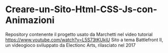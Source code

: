 # Creare-un-Sito-Html-CSS-Js-con-Animazioni

Repository contenente il progetto usato da Marchetti nel video tutorial https://www.youtube.com/watch?v=L5S73tKUkjU
Sito a tema Battlefront II, un videogioco sviluppato da Electionc Arts, rilasciato nel 2017
